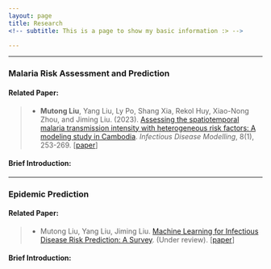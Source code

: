 ```yaml
---
layout: page
title: Research
<!-- subtitle: This is a page to show my basic information :> -->

---
```


<!--Now, I am work on two research-->

----



### Malaria Risk Assessment and Prediction

#### Related Paper:

> - **Mutong Liu**, Yang Liu, Ly Po, Shang Xia, Rekol Huy, Xiao-Nong Zhou, and Jiming Liu. (2023). [Assessing the spatiotemporal malaria transmission intensity with heterogeneous risk factors: A modeling study in Cambodia](https://www.sciencedirect.com/science/article/pii/S2468042723000064). *Infectious Disease Modelling*, 8(1), 253-269. [[paper](./papers/2023-Assessing-IDM.pdf)]

#### Brief Introduction:



-------



### Epidemic Prediction

#### Related Paper:

> - Mutong Liu, Yang Liu, Jiming Liu. [Machine Learning for Infectious Disease Risk Prediction: A Survey](https://arxiv.org/abs/2308.03037). (Under review).  [[paper](./papers/2023-Machine-Archive.pdf)]

#### Brief Introduction: